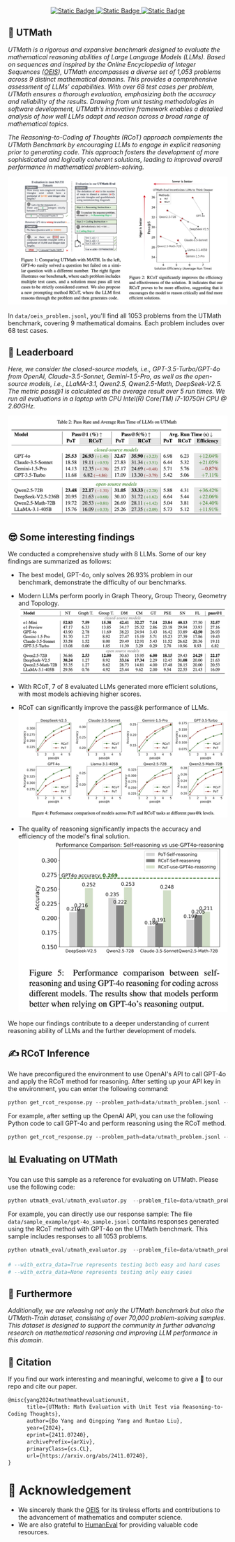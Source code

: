 
<p align="center">
    <a href="https://arxiv.org/abs/2411.07240">
        <img alt="Static Badge" src="https://img.shields.io/badge/📃Paper ArXiv-red">
    </a>
    <a href="https://github.com/UTMathGroup/UTMath/tree/main">
        <img alt="Static Badge" src="https://img.shields.io/badge/😺GitHub UTMath-darkgreen">
    </a>
    <a href="https://huggingface.co/datasets/Leonardoby/UTMath">
        <img alt="Static Badge" src="https://img.shields.io/badge/🤗HFDataset UTMath-yellow">
    </a>
</p>


## 📄 UTMath
*UTMath is a rigorous and expansive benchmark designed to evaluate the mathematical reasoning abilities of Large Language Models (LLMs). Based on sequences and inspired by the Online Encyclopedia of Integer Sequences ([OEIS](https://oeis.org/wiki/Welcome)), UTMath encompasses a diverse set of 1,053 problems across 9 distinct mathematical domains. This provides a comprehensive assessment of LLMs' capabilities. With over 68 test cases per problem, UTMath ensures a thorough evaluation, emphasizing both the accuracy and reliability of the results. Drawing from unit testing methodologies in software development, UTMath’s innovative framework enables a detailed analysis of how well LLMs adapt and reason across a broad range of mathematical topics.*

*The Reasoning-to-Coding of Thoughts (RCoT) approach complements the UTMath Benchmark by encouraging LLMs to engage in explicit reasoning prior to generating code. This approach fosters the development of more sophisticated and logically coherent solutions, leading to improved overall performance in mathematical problem-solving.*

![overview](./pic/overview.png)

In `data/oeis_problem.jsonl`, you'll find all 1053 problems from the UTMath benchmark, covering 9 mathematical domains. Each problem includes over 68 test cases.

## 🥇 Leaderboard
*Here, we consider the closed-source models, i.e., GPT-3.5-Turbo/GPT-4o from OpenAI, Claude-3.5-Sonnet, Gemini-1.5-Pro, as well as the open-source models, i.e., LLaMA-3.1, Qwen2.5, Qwen2.5-Math, DeepSeek-V2.5. The metric pass@1 is calculated as the average result over 5 run times. We run all evaluations in a laptop with CPU Intel(R) Core(TM) i7-10750H CPU @ 2.60GHz.*

![Leaderboard](./pic/leaderboard.png)

## 😎 Some interesting findings
We conducted a comprehensive study with 8 LLMs. Some of our key findings are summarized as follows:
- The best model, GPT-4o, only solves 26.93\% problem in our benchmark, demonstrate the difficulty of our benchmarks.
- Modern LLMs perform poorly in Graph Theory, Group Theory, Geometry and Topology.
![performance on different problemd categories](./pic/performance_on_different_problems_categories.png)

- With RCoT, 7 of 8 evaluated LLMs generated more efficient solutions, with most models achieving higher scores.
- RCoT can significantly improve the pass@k performance of LLMs. 
![pass@k](./pic/pass_k.png)

- The quality of reasoning significantly impacts the accuracy and efficiency of the model's final solution.
![self-reasoning](./pic/self-reasoning.png)

We hope our findings contribute to a deeper understanding of current reasoning ability of LLMs and the further development of models.

## ✍️ RCoT Inference
We have preconfigured the environment to use OpenAI's API to call GPT-4o and apply the RCoT method for reasoning. After setting up your API key in the environment, you can enter the following command:
```python
python get_rcot_response.py --problem_path=data/utmath_problem.jsonl --save_path={your_save_file_path} --model_name={your_llm_name}
```
For example, after setting up the OpenAI API, you can use the following Python code to call GPT-4o and perform reasoning using the RCoT method.
```python
python get_rcot_response.py --problem_path=data/utmath_problem.jsonl --save_path=data/sample_exapmle/gpt-4o_test.jsonl --model_name=gpt-4o-2024-08-06
```

## 📊 Evaluating on UTMath

You can use this sample as a reference for evaluating on UTMath. Please use the following code:
```python
python utmath_eval/utmath_evaluator.py  --problem_file=data/utmath_problem.jsonl --sample_file={your_sample_file_path}
```

For example, you can directly use our response sample:
The file `data/sample_example/gpt-4o_sample.jsonl` contains responses generated using the RCoT method with GPT-4o on the UTMath benchmark. This sample includes responses to all 1053 problems.
```python
python utmath_eval/utmath_evaluator.py  --problem_file=data/utmath_problem.jsonl --sample_file=data/sample_example/gpt-4o_sample.jsonl

# --with_extra_data=True represents testing both easy and hard cases
# --with_extra_data=None represents testing only easy cases
```

## 👀 Furthermore
*Additionally, we are releasing not only the UTMath benchmark but also the UTMath-Train dataset, consisting of over 70,000 problem-solving samples. This dataset is designed to support the community in further advancing research on mathematical reasoning and improving LLM performance in this domain.*

## 💬 Citation
If you find our work interesting and meaningful, welcome to give a 🌟 to our repo and cite our paper.
```
@misc{yang2024utmathmathevaluationunit,
      title={UTMath: Math Evaluation with Unit Test via Reasoning-to-Coding Thoughts}, 
      author={Bo Yang and Qingping Yang and Runtao Liu},
      year={2024},
      eprint={2411.07240},
      archivePrefix={arXiv},
      primaryClass={cs.CL},
      url={https://arxiv.org/abs/2411.07240}, 
}
```

# 🥰 Acknowledgement
- We sincerely thank the [OEIS](https://oeis.org/wiki/Welcome) for its tireless efforts and contributions to the advancement of mathematics and computer science.
- We are also grateful to [HumanEval](https://github.com/openai/human-eval) for providing valuable code resources. 
